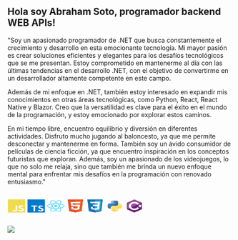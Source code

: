 ## Hola soy Abraham Soto, programador backend WEB APIs!

"Soy un apasionado programador de .NET que busca constantemente el crecimiento y desarrollo en esta emocionante tecnología. Mi mayor pasión es crear soluciones eficientes y elegantes para los desafíos tecnológicos que se me presentan. Estoy comprometido en mantenerme al día con las últimas tendencias en el desarrollo .NET, con el objetivo de convertirme en un desarrollador altamente competente en este campo.

Además de mi enfoque en .NET, también estoy interesado en expandir mis conocimientos en otras áreas tecnológicas, como Python, React, React Native y Blazor. Creo que la versatilidad es clave para el éxito en el mundo de la programación, y estoy emocionado por explorar estos caminos.

En mi tiempo libre, encuentro equilibrio y diversión en diferentes actividades. Disfruto mucho jugando al baloncesto, ya que me permite desconectar y mantenerme en forma. También soy un ávido consumidor de películas de ciencia ficción, ya que encuentro inspiración en los conceptos futuristas que exploran. Además, soy un apasionado de los videojuegos, lo que no solo me relaja, sino que también me brinda un nuevo enfoque mental para enfrentar mis desafíos en la programación con renovado entusiasmo."

<div style="display: inline_block"><br>
  <img align="center" alt="Rafa-Js" height="30" width="40" src="https://raw.githubusercontent.com/devicons/devicon/master/icons/javascript/javascript-plain.svg">
  <img align="center" alt="Rafa-Ts" height="30" width="40" src="https://raw.githubusercontent.com/devicons/devicon/master/icons/typescript/typescript-plain.svg">
  <img align="center" alt="Rafa-React" height="30" width="40" src="https://raw.githubusercontent.com/devicons/devicon/master/icons/react/react-original.svg">
  <img align="center" alt="Rafa-HTML" height="30" width="40" src="https://raw.githubusercontent.com/devicons/devicon/master/icons/html5/html5-original.svg">
  <img align="center" alt="Rafa-CSS" height="30" width="40" src="https://raw.githubusercontent.com/devicons/devicon/master/icons/css3/css3-original.svg">
  <img align="center" alt="Rafa-Python" height="30" width="40" src="https://raw.githubusercontent.com/devicons/devicon/master/icons/python/python-original.svg">
  <img align="center" alt="Rafa-Csharp" height="30" width="40" src="https://raw.githubusercontent.com/devicons/devicon/master/icons/csharp/csharp-original.svg">
</div>
  
  ##
 
<div> 
  <a href = "mailto:abraham.soto3031@gmail.com"><img src="https://img.shields.io/badge/-Gmail-%23333?style=for-the-badge&logo=gmail&logoColor=white" target="_blank"></a>
</div>

